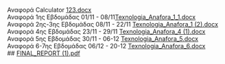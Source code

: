 Αναφορά Calculator [123.docx](https://github.com/XGkara/Tex_Logismikou/files/13284406/123.docx)
<br> Αναφορά 1ης Εβδομάδας 01/11 - 08/11[Texnologia_Anafora_1_1.docx](https://github.com/XGkara/Tex_Logismikou/files/13289621/Texnologia_Anafora_1_1.docx)
<br> Αναφορά 2ης-3ης Εβδομάδας 08/11 - 22/11 [Texnologia_Anafora_1 (2).docx](https://github.com/XGkara/Tex_Logismikou/files/13431975/Texnologia_Anafora_1.2.docx)
<br> Αναφορά 4ης Εβδομάδας 23/11 - 29/11 [Texnologia_Anafora_4 (1).docx](https://github.com/XGkara/Tex_Logismikou/files/13539836/Texnologia_Anafora_4.1.docx)
<br> Αναφορά 5ης Εβδομάδας 30/11 - 06-12 [Texnologia_Anafora_5.docx](https://github.com/XGkara/Tex_Logismikou/files/13573582/Texnologia_Anafora_5.docx)
<br> Αναφορά 6-7ης Εβδομάδας 06/12 - 20-12  [Texnologia_Anafora_6.docx](https://github.com/XGkara/Tex_Logismikou/files/13721376/Texnologia_Anafora_6.docx)
<br> ## [FINAL_REPORT (1).pdf](https://github.com/XGkara/Tex_Logismikou/files/13959296/FINAL_REPORT.1.pdf)

